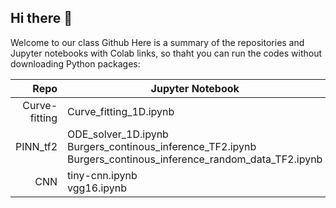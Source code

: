 ## Hi there 👋

Welcome to our class Github
Here is a summary of the repositories and Jupyter notebooks with Colab links, so thaht you can run the codes without downloading Python packages:

| Repo | Jupyter Notebook |
|-----:|---------------|
|Curve-fitting|Curve_fitting_1D.ipynb|
|PINN_tf2|ODE_solver_1D.ipynb<br />Burgers_continous_inference_TF2.ipynb<br />Burgers_continous_inference_random_data_TF2.ipynb|
|CNN|tiny-cnn.ipynb<br /> vgg16.ipynb|


